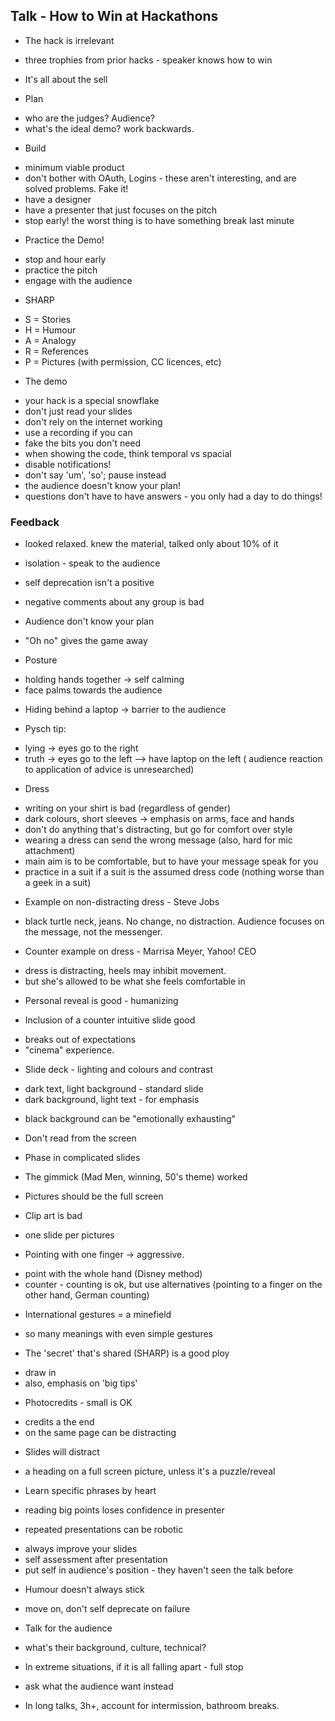 
## Talk - How to Win at Hackathons

 * The hack is irrelevant
 * three trophies from prior hacks - speaker knows how to win
 * It's all about the sell
 
 * Plan
  - who are the judges? Audience?
  - what's the ideal demo? work backwards. 
 
 * Build
  - minimum viable product
  - don't bother with OAuth, Logins - these aren't interesting, and are solved problems. Fake it!
  - have a designer
  - have a presenter that just focuses on the pitch
  - stop early! the worst thing is to have something break last minute
 
 * Practice the Demo!
  - stop and hour early
  - practice the pitch
  - engage with the audience  

 * SHARP
  - S = Stories
  - H = Humour
  - A = Analogy
  - R = References
  - P = Pictures (with permission, CC licences, etc)

 * The demo
  - your hack is a special snowflake
  - don't just read your slides
  - don't rely on the internet working
   - use a recording if you can
   - fake the bits you don't need
  - when showing the code, think temporal vs spacial
  - disable notifications!
  - don't say 'um', 'so'; pause instead
  - the audience doesn't know your plan!
  - questions don't have to have answers - you only had a day to do things!


### Feedback 
 
 * looked relaxed. knew the material, talked only about 10% of it
 * isolation - speak to the audience

 * self deprecation isn't a positive
 * negative comments about any group is bad

 * Audience don't know your plan 
 - "Oh no" gives the game away


 * Posture
 - holding hands together -> self calming
 - face palms towards the audience

 * Hiding behind a laptop -> barrier to the audience

 * Pysch tip: 
  - lying -> eyes go to the right
  - truth -> eyes go to the left
  --> have laptop on the left
  ( audience reaction to application of advice is unresearched)

 * Dress
  - writing on your shirt is bad (regardless of gender)
  - dark colours, short sleeves -> emphasis on arms, face and hands
  - don't do anything that's distracting, but go for comfort over style
  - wearing a dress can send the wrong message (also, hard for mic attachment)
  - main aim is to be comfortable, but to have your message speak for you
  - practice in a suit if a suit is the assumed dress code (nothing worse than a geek in a suit)

 * Example on non-distracting dress - Steve Jobs
  - black turtle neck, jeans. No change, no distraction. Audience focuses on the message, not the messenger. 

 * Counter example on dress - Marrisa Meyer, Yahoo! CEO
  - dress is distracting, heels may inhibit movement. 
  - but she's allowed to be what she feels comfortable in

 * Personal reveal is good - humanizing

 * Inclusion of a counter intuitive slide good
  - breaks out of expectations
  - "cinema" experience. 

 * Slide deck - lighting and colours and contrast
  - dark text, light background - standard slide
  - dark background, light text - for emphasis
  * black background can be "emotionally exhausting"
 
 * Don't read from the screen
 * Phase in complicated slides
 * The gimmick (Mad Men, winning, 50's theme) worked
 * Pictures should be the full screen
 * Clip art is bad
 * one slide per pictures
 
 * Pointing with one finger -> aggressive. 
  - point with the whole hand (Disney method)
  - counter - counting is ok, but use alternatives (pointing to a finger on the other hand, German counting)
 
 * International gestures = a minefield 
  - so many meanings with even simple gestures
  
 * The 'secret' that's shared (SHARP) is a good ploy
  - draw in
  - also, emphasis on 'big tips'

 * Photocredits - small is OK
 - credits a the end 
 - on the same page can be distracting

 * Slides will distract
 - a heading on a full screen picture, unless it's a puzzle/reveal

 * Learn specific phrases by heart
  - reading big points loses confidence in presenter

 * repeated presentations can be robotic
  - always improve your slides 
  - self assessment after presentation
  - put self in audience's position - they haven't seen the talk before

 * Humour doesn't always stick
  - move on, don't self deprecate on failure

 * Talk for the audience
  - what's their background, culture, technical?

 * In extreme situations, if it is all falling apart - full stop
  - ask what the audience want instead

 * In long talks, 3h+, account for intermission, bathroom breaks. 

 
